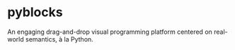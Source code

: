 # pyblocks
An engaging drag-and-drop visual programming platform centered on real-world semantics, à la Python.
